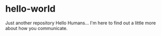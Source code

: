 # hello-world
Just another repository
Hello Humans... I'm here to find out a little more about how you communicate.
